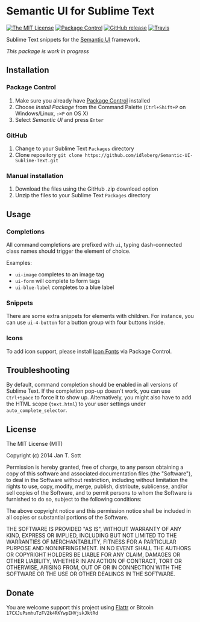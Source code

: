 # Semantic UI for Sublime Text

[![The MIT License](https://img.shields.io/badge/license-MIT-orange.svg?style=flat-square)](http://opensource.org/licenses/MIT)
[![Package Control](https://packagecontrol.herokuapp.com/downloads/Semantic%20UI.svg?style=flat-square)](https://packagecontrol.io/packages/Semantic%20UI)
[![GitHub release](https://img.shields.io/github/release/idleberg/Semantic-UI-Sublime-Text.svg?style=flat-square)](https://github.com/idleberg/Semantic-UI-Sublime-Text/releases)
[![Travis](https://img.shields.io/travis/idleberg/Semantic-UI-Sublime-Text.svg?style=flat-square)](https://travis-ci.org/idleberg/Semantic-UI-Sublime-Text)

Sublime Text snippets for the [Semantic UI](http://semantic-ui.com/) framework.

*This package is work in progress*

## Installation

### Package Control

1. Make sure you already have [Package Control](http://wbond.net/sublime_packages/package_control/) installed
2. Choose *Install Package* from the Command Palette (`Ctrl+Shift+P` on Windows/Linux, `⇧⌘P` on OS X)
3. Select *Semantic UI* and press `Enter`

### GitHub

1. Change to your Sublime Text `Packages` directory
2. Clone repository `git clone https://github.com/idleberg/Semantic-UI-Sublime-Text.git`

### Manual installation

1. Download the files using the GitHub .zip download option
2. Unzip the files to your Sublime Text `Packages` directory

## Usage

### Completions
All command completions are prefixed with `ui`, typing dash-connected class names should trigger the element of choice.

Examples:

* `ui-image` completes to an image tag
* `ui-form` will complete to form tags
* `ui-blue-label` completes to a blue label

### Snippets
There are some extra snippets for elements with children. For instance, you can use `ui-4-button` for a button group with four buttons inside.

### Icons

To add icon support, please install [Icon Fonts](https://packagecontrol.io/packages/Icon%20Fonts) via Package Control.

## Troubleshooting

By default, command completion should be enabled in all versions of Sublime Text. If the completion pop-up doesn't work, you can use `Ctrl+Space` to force it to show up. Alternatively, you might also have to add the HTML scope (`text.html`) to your user settings under `auto_complete_selector`.

## License

The MIT License (MIT)

Copyright (c) 2014 Jan T. Sott

Permission is hereby granted, free of charge, to any person obtaining a copy of this software and associated documentation files (the "Software"), to deal in the Software without restriction, including without limitation the rights to use, copy, modify, merge, publish, distribute, sublicense, and/or sell copies of the Software, and to permit persons to whom the Software is furnished to do so, subject to the following conditions:

The above copyright notice and this permission notice shall be included in all copies or substantial portions of the Software.

THE SOFTWARE IS PROVIDED "AS IS", WITHOUT WARRANTY OF ANY KIND, EXPRESS OR IMPLIED, INCLUDING BUT NOT LIMITED TO THE WARRANTIES OF MERCHANTABILITY, FITNESS FOR A PARTICULAR PURPOSE AND NONINFRINGEMENT. IN NO EVENT SHALL THE AUTHORS OR COPYRIGHT HOLDERS BE LIABLE FOR ANY CLAIM, DAMAGES OR OTHER LIABILITY, WHETHER IN AN ACTION OF CONTRACT, TORT OR OTHERWISE, ARISING FROM, OUT OF OR IN CONNECTION WITH THE SOFTWARE OR THE USE OR OTHER DEALINGS IN THE SOFTWARE.

## Donate

You are welcome support this project using [Flattr](https://flattr.com/submit/auto?user_id=idleberg&url=https://github.com/idleberg/Semantic-UI-Sublime-Text) or Bitcoin `17CXJuPsmhuTzFV2k4RKYwpEHVjskJktRd`
